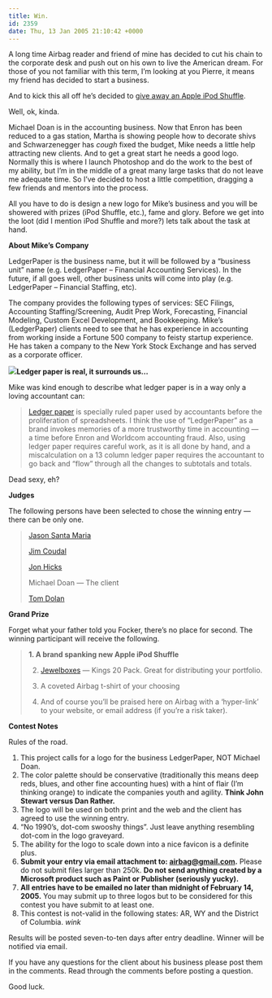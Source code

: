 ```yaml
---
title: Win.
id: 2359
date: Thu, 13 Jan 2005 21:10:42 +0000
---
```


A long time Airbag reader and friend of mine has decided to cut his chain to the corporate desk and push out on his own to live the American dream. For those of you not familiar with this term, I’m looking at you Pierre, it means my friend has decided to start a business.  

And to kick this all off he’s decided to [give away an Apple iPod Shuffle](http://www.amazon.com/exec/obidos/ASIN/B0002ZAILY/airbag-20).  

Well, ok, kinda.  

Michael Doan is in the accounting business. Now that Enron has been reduced to a gas station, Martha is showing people how to decorate shivs and Schwarzenegger has *cough* fixed the budget, Mike needs a little help attracting new clients. And to get a great start he needs a good logo. Normally this is where I launch Photoshop and do the work to the best of my ability, but I’m in the middle of a great many large tasks that do not leave me adequate time. So I’ve decided to host a little competition, dragging a few friends and mentors into the process.  

All you have to do is design a new logo for Mike’s business and you will be showered with prizes (iPod Shuffle, etc.), fame and glory. Before we get into the loot (did I mention iPod Shuffle and more?) lets talk about the task at hand.  

**About Mike’s Company**  

LedgerPaper is the business name, but it will be followed by a “business unit” name (e.g. LedgerPaper – Financial Accounting Services). In the future, if all goes well, other business units will come into play (e.g. LedgerPaper – Financial Staffing, etc).  

The company provides the following types of services: <span class="caps">SEC</span> Filings, Accounting Staffing/Screening, Audit Prep Work, Forecasting, Financial Modeling, Custom Excel Development, and Bookkeeping. Mike’s (LedgerPaper) clients need to see that he has experience in accounting from working inside a Fortune 500 company to feisty startup experience. He has taken a company to the New York Stock Exchange and has served as a corporate officer.  

[![](https://www.airbagindustries.com/images/ledgerpaper_sm.jpg)](https://www.airbagindustries.com/images/ledgerpaper.jpg)**Ledger paper is real, it surrounds us…**  

Mike was kind enough to describe what ledger paper is in a way only a loving accountant can:

> [Ledger paper](https://www.airbagindustries.com/images/ledgerpaper.jpg) is specially ruled paper used by accountants before the proliferation of spreadsheets. I think the use of “LedgerPaper” as a brand invokes memories of a more trustworthy time in accounting — a time before Enron and Worldcom accounting fraud. Also, using ledger paper requires careful work, as it is all done by hand, and a miscalculation on a 13 column ledger paper requires the accountant to go back and “flow” through all the changes to subtotals and totals.

Dead sexy, eh?  

**Judges**  

The following persons have been selected to chose the winning entry — there can be only one.

> [Jason Santa Maria](http://www.jasonsantamaria.com)  
> 
> [Jim Coudal](http://www.coudal.com)  
> 
> [Jon Hicks](http://www.hicksdesign.co.uk)  
> 
> Michael Doan — The client  
> 
> [Tom Dolan](http://www.polychrome.com)

**Grand Prize**  

Forget what your father told you Focker, there’s no place for second. The winning participant will receive the following.

> **1. A brand spanking new Apple iPod Shuffle**  
> 
> 2. [Jewelboxes](http://www.jewelboxing.com/) — Kings 20 Pack. Great for distributing your portfolio.  
> 
> 3. A coveted Airbag t-shirt of your choosing  
> 
> 4. And of course you’ll be praised here on Airbag with a ‘hyper-link’ to your website, or email address (if you’re a risk taker).

**Contest Notes**  

Rules of the road.

1. This project calls for a logo for the business LedgerPaper, <span class="caps">NOT</span> Michael Doan.  
2. The color palette should be conservative (traditionally this means deep reds, blues, and other fine accounting hues) with a hint of flair (I’m thinking orange) to indicate the companies youth and agility. **Think John Stewart versus Dan Rather.**  
3. The logo will be used on both print and the web and the client has agreed to use the winning entry.  
4. “No 1990’s, dot-com swooshy things”. Just leave anything resembling dot-com in the logo graveyard.  
5. The ability for the logo to scale down into a nice favicon is a definite plus.  
6. **Submit your entry via email attachment to: [airbag@gmail.com](mailto:airbag@gmail.com).** Please do not submit files larger than 250k. **Do not send anything created by a Microsoft product such as Paint or Publisher (seriously yucky).**  
7. **All entries have to be emailed no later than midnight of February 14, 2005.** You may submit up to three logos but to be considered for this contest you have submit to at least one.  
8. This contest is not-valid in the following states: <span class="caps">AR, WY</span> and the District of Columbia. *wink*

Results will be posted seven-to-ten days after entry deadline. Winner will be notified via email.  

If you have any questions for the client about his business please post them in the comments. Read through the comments before posting a question.  

Good luck.





